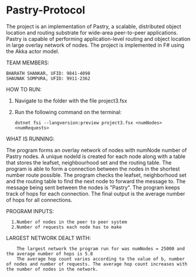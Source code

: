 # Pastry-Protocol
  
  The project is an implementation of Pastry, a scalable, distributed object location and routing substrate for wide-area peer-to-peer applications. Pastry is capable of performing application-level routing and object location in large overlay network of nodes. The project is implemented in F# using the Akka actor model. 
  
TEAM MEMBERS:


    BHARATH SHANKAR, UFID: 9841-4098
    SHAUNAK SOMPURA, UFID: 9911-2362


HOW TO RUN:

1) Navigate to the folder with the file project3.fsx
2) Run the following command on the terminal:

       dotnet fsi --langversion:preview project3.fsx <numNodes> <numRequests> 

WHAT IS RUNNING: 
  
  The program forms an overlay network of nodes with numNode number of Pastry nodes. A unique nodeId is created for each node along with a table that stores the leafset, neighbourhood set and the routing table. The program is able to form a connection between the nodes in the shortest number route possible. The program checks the leafset, neighborhood set and the routing table to find the next node to forward the message to. The message being sent between the nodes is "Pastry". The program keeps track of hops for each connection. The final output is the average number of hops for all connections.  
    

PROGRAM INPUTS:
      
      1.Number of nodes in the peer to peer system
      2.Number of requests each node has to make
        
  
LARGEST NETWORK DEALT WITH:

        The largest network the program run for was numNodes = 25000 and the average number of hops is 5.8
        The average hop count varies according to the value of b, number of nodes and number of requests. The average hop count increases with the number of nodes in the network.
  

